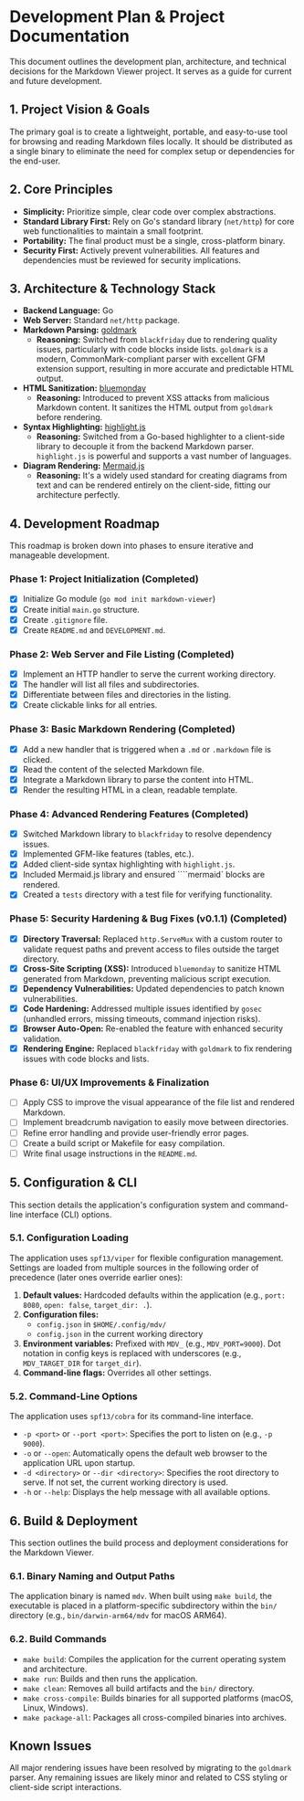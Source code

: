 # Development Plan & Project Documentation

This document outlines the development plan, architecture, and technical decisions for the Markdown Viewer project. It serves as a guide for current and future development.

## 1. Project Vision & Goals

The primary goal is to create a lightweight, portable, and easy-to-use tool for browsing and reading Markdown files locally. It should be distributed as a single binary to eliminate the need for complex setup or dependencies for the end-user.

## 2. Core Principles

- **Simplicity:** Prioritize simple, clear code over complex abstractions.
- **Standard Library First:** Rely on Go's standard library (`net/http`) for core web functionalities to maintain a small footprint.
- **Portability:** The final product must be a single, cross-platform binary.
- **Security First:** Actively prevent vulnerabilities. All features and dependencies must be reviewed for security implications.

## 3. Architecture & Technology Stack

- **Backend Language:** Go
- **Web Server:** Standard `net/http` package.
- **Markdown Parsing:** [goldmark](https://github.com/yuin/goldmark)
    - **Reasoning:** Switched from `blackfriday` due to rendering quality issues, particularly with code blocks inside lists. `goldmark` is a modern, CommonMark-compliant parser with excellent GFM extension support, resulting in more accurate and predictable HTML output.
- **HTML Sanitization:** [bluemonday](https://github.com/microcosm-cc/bluemonday)
    - **Reasoning:** Introduced to prevent XSS attacks from malicious Markdown content. It sanitizes the HTML output from `goldmark` before rendering.
- **Syntax Highlighting:** [highlight.js](https://highlightjs.org/)
    - **Reasoning:** Switched from a Go-based highlighter to a client-side library to decouple it from the backend Markdown parser. `highlight.js` is powerful and supports a vast number of languages.
- **Diagram Rendering:** [Mermaid.js](https://mermaid-js.github.io/mermaid/)
    - **Reasoning:** It's a widely used standard for creating diagrams from text and can be rendered entirely on the client-side, fitting our architecture perfectly.

## 4. Development Roadmap

This roadmap is broken down into phases to ensure iterative and manageable development.

### **Phase 1: Project Initialization (Completed)**

- [x] Initialize Go module (`go mod init markdown-viewer`)
- [x] Create initial `main.go` structure.
- [x] Create `.gitignore` file.
- [x] Create `README.md` and `DEVELOPMENT.md`.

### **Phase 2: Web Server and File Listing (Completed)**

- [x] Implement an HTTP handler to serve the current working directory.
- [x] The handler will list all files and subdirectories.
- [x] Differentiate between files and directories in the listing.
- [x] Create clickable links for all entries.

### **Phase 3: Basic Markdown Rendering (Completed)**

- [x] Add a new handler that is triggered when a `.md` or `.markdown` file is clicked.
- [x] Read the content of the selected Markdown file.
- [x] Integrate a Markdown library to parse the content into HTML.
- [x] Render the resulting HTML in a clean, readable template.

### **Phase 4: Advanced Rendering Features (Completed)**

- [x] Switched Markdown library to `blackfriday` to resolve dependency issues.
- [x] Implemented GFM-like features (tables, etc.).
- [x] Added client-side syntax highlighting with `highlight.js`.
- [x] Included Mermaid.js library and ensured ````mermaid` blocks are rendered.
- [x] Created a `tests` directory with a test file for verifying functionality.

### **Phase 5: Security Hardening & Bug Fixes (v0.1.1) (Completed)**

- [x] **Directory Traversal:** Replaced `http.ServeMux` with a custom router to validate request paths and prevent access to files outside the target directory.
- [x] **Cross-Site Scripting (XSS):** Introduced `bluemonday` to sanitize HTML generated from Markdown, preventing malicious script execution.
- [x] **Dependency Vulnerabilities:** Updated dependencies to patch known vulnerabilities.
- [x] **Code Hardening:** Addressed multiple issues identified by `gosec` (unhandled errors, missing timeouts, command injection risks).
- [x] **Browser Auto-Open:** Re-enabled the feature with enhanced security validation.
- [x] **Rendering Engine:** Replaced `blackfriday` with `goldmark` to fix rendering issues with code blocks and lists.

### **Phase 6: UI/UX Improvements & Finalization**

- [ ] Apply CSS to improve the visual appearance of the file list and rendered Markdown.
- [ ] Implement breadcrumb navigation to easily move between directories.
- [ ] Refine error handling and provide user-friendly error pages.
- [ ] Create a build script or Makefile for easy compilation.
- [ ] Write final usage instructions in the `README.md`.

## 5. Configuration & CLI

This section details the application's configuration system and command-line interface (CLI) options.

### 5.1. Configuration Loading

The application uses `spf13/viper` for flexible configuration management. Settings are loaded from multiple sources in the following order of precedence (later ones override earlier ones):

1.  **Default values:** Hardcoded defaults within the application (e.g., `port: 8080`, `open: false`, `target_dir: .`).
2.  **Configuration files:**
    *   `config.json` in `$HOME/.config/mdv/`
    *   `config.json` in the current working directory
3.  **Environment variables:** Prefixed with `MDV_` (e.g., `MDV_PORT=9000`). Dot notation in config keys is replaced with underscores (e.g., `MDV_TARGET_DIR` for `target_dir`).
4.  **Command-line flags:** Overrides all other settings.

### 5.2. Command-Line Options

The application uses `spf13/cobra` for its command-line interface.

*   `-p <port>` or `--port <port>`: Specifies the port to listen on (e.g., `-p 9000`).
*   `-o` or `--open`: Automatically opens the default web browser to the application URL upon startup.
*   `-d <directory>` or `--dir <directory>`: Specifies the root directory to serve. If not set, the current working directory is used.
*   `-h` or `--help`: Displays the help message with all available options.

## 6. Build & Deployment

This section outlines the build process and deployment considerations for the Markdown Viewer.

### 6.1. Binary Naming and Output Paths

The application binary is named `mdv`. When built using `make build`, the executable is placed in a platform-specific subdirectory within the `bin/` directory (e.g., `bin/darwin-arm64/mdv` for macOS ARM64).

### 6.2. Build Commands

*   `make build`: Compiles the application for the current operating system and architecture.
*   `make run`: Builds and then runs the application.
*   `make clean`: Removes all build artifacts and the `bin/` directory.
*   `make cross-compile`: Builds binaries for all supported platforms (macOS, Linux, Windows).
*   `make package-all`: Packages all cross-compiled binaries into archives.

## Known Issues

All major rendering issues have been resolved by migrating to the `goldmark` parser. Any remaining issues are likely minor and related to CSS styling or client-side script interactions.
